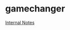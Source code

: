 # gamechanger

[Internal Notes](https://docs.google.com/document/d/15PUhXF8u_wGSiHQk6wRjTm4MRwB9dL8adje4I3jl8KI/edit)


